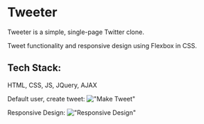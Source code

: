# Tweeter

Tweeter is a simple, single-page Twitter clone.

Tweet functionality and responsive design using Flexbox in CSS.

## Tech Stack:

  HTML, CSS, JS, JQuery, AJAX

Default user, create tweet:
!["Make Tweet"](/docs/make_tweet.gif)

Responsive Design:
!["Responsive Design"](/docs/responsive.gif)
